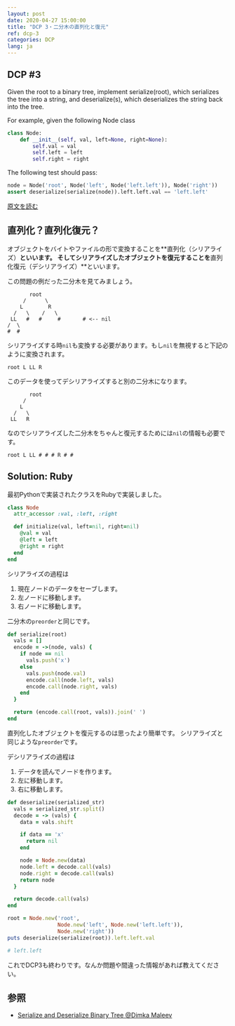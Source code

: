 ```yaml
---
layout: post
date: 2020-04-27 15:00:00
title: "DCP 3・二分木の直列化と復元"
ref: dcp-3
categories: DCP
lang: ja
---
```


## **DCP #3**

Given the root to a binary tree, implement serialize(root), which serializes the tree into a string, and deserialize(s), which deserializes the string back into the tree.

For example, given the following Node class
```py
class Node:
    def __init__(self, val, left=None, right=None):
        self.val = val
        self.left = left
        self.right = right
```
The following test should pass:

```py
node = Node('root', Node('left', Node('left.left')), Node('right'))
assert deserialize(serialize(node)).left.left.val == 'left.left'
```

[原文を読む](en-dcp-3.html)

<div class="divider"></div>

## **直列化？直列化復元？**
オブジェクトをバイトやファイルの形で変換することを**直列化（シリアライズ）**といいます。
そしてシリアライズしたオブジェクトを復元することを**直列化復元（デシリアライズ）**といいます。

この問題の例だった二分木を見てみましょう。
```
       root
     /      \
    L        R
  /   \    /   \
 LL   #   #     #       # <-- nil
/  \
#  #
```

シリアライズする時`nil`も変換する必要があります。もし`nil`を無視すると下記のように変換されます。
```
root L LL R
```
このデータを使ってデシリアライズすると別の二分木になります。
```
       root
     /
    L
  /   \
 LL   R
```

なのでシリアライズした二分木をちゃんと復元するためには`nil`の情報も必要です。
```
root L LL # # # R # #
```

<div class="divider"></div>

## **Solution: Ruby**

最初Pythonで実装されたクラスをRubyで実装しました。
```rb
class Node
  attr_accessor :val, :left, :right

  def initialize(val, left=nil, right=nil)
    @val = val
    @left = left
    @right = right
  end
end
```

シリアライズの過程は
1. 現在ノードのデータをセーブします。
2. 左ノードに移動します。
3. 右ノードに移動します。

二分木の`preorder`と同じです。
```rb
def serialize(root)
  vals = []
  encode = ->(node, vals) {
    if node == nil
      vals.push('x')
    else
      vals.push(node.val)
      encode.call(node.left, vals)
      encode.call(node.right, vals)
    end
  }

  return (encode.call(root, vals)).join(' ')
end
```

直列化したオブジェクトを復元するのは思ったより簡単です。
シリアライズと同じような`preorder`です。

デシリアライズの過程は
1. データを読んでノードを作ります。
2. 左に移動します。
3. 右に移動します。

```rb
def deserialize(serialized_str)
  vals = serialized_str.split()
  decode = -> (vals) {
    data = vals.shift

    if data == 'x'
      return nil
    end

    node = Node.new(data)
    node.left = decode.call(vals)
    node.right = decode.call(vals)
    return node  
  }

  return decode.call(vals)
end
```
```rb
root = Node.new('root', 
                Node.new('left', Node.new('left.left')), 
                Node.new('right'))
puts deserialize(serialize(root)).left.left.val

# left.left
```

これでDCP3も終わりです。なんか問題や間違った情報があれば教えてください。

<div class="divider"></div>

## 参照
- [Serialize and Deserialize Binary Tree @Dimka Maleev](https://medium.com/@dimko1/serialize-and-deserialize-binary-tree-e9811ead85ed)
